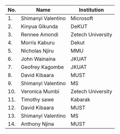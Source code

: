 | No. | Name                   | Institution            |
| --- |------------------------|------------------------|
| 1.  | Shimanyi Valentino     | Microsoft              | 
| 2.  | Kinyua Gikunda         | DeKUT                  |
| 3.  | Rennee Amondi          | Zetech University      |
| 4.  | Morris Kaburu          | Dekut                  |
| 5.  | Nicholas Njiru         | MMU                    |
| 6.  | John Wainaina          | JKUAT                  |
| 7.  | Geofrey Kagombe        | JKUAT                  |
| 8.  | David Kibaara          | MUST                   |
| 9.  | Shimanyi Valentino     | MS                     |
| 10. | Veronica Mumbi | Zetech University |
| 11. |   Timothy  sawe        | Kabarak
| 12. | David Kibaara          | MUST                   |
| 13. | Shimanyi Valentino     | MS                     |
| 14. | Anthony Njina	         | MUST			              |
